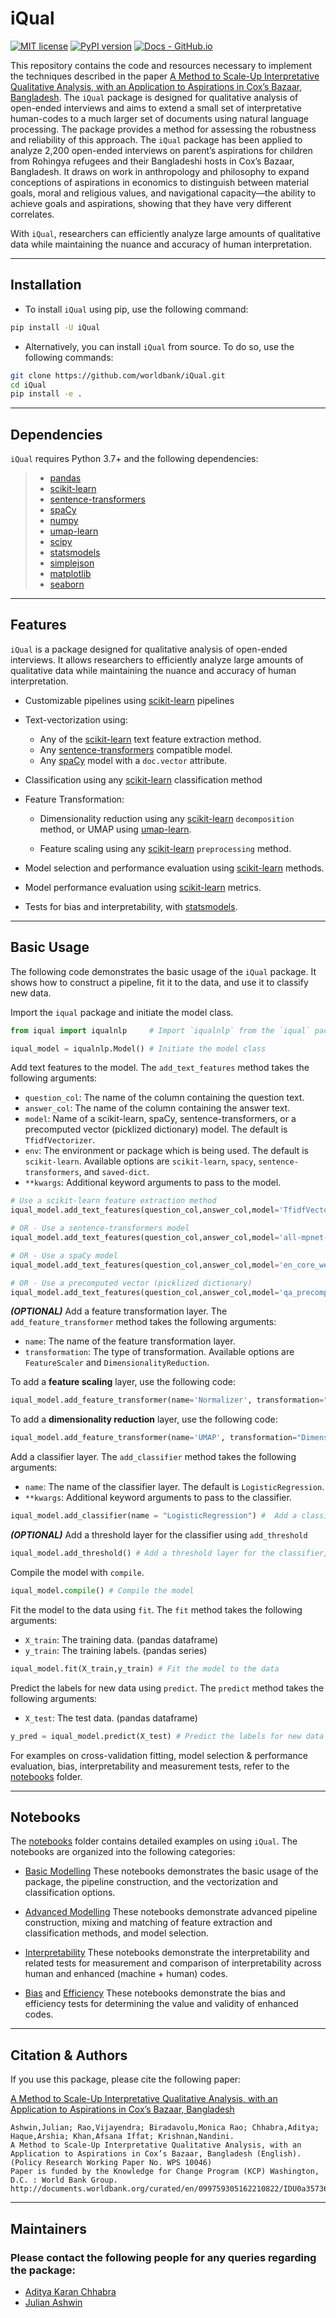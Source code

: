 # iQual

[![MIT license](https://img.shields.io/badge/License-MIT-green.svg)](https://github.com/worldbank/iQual/blob/main/LICENSE.md)
[![PyPI version](https://badge.fury.io/py/iQual.svg?kill_cache=1)](https://badge.fury.io/py/iQual)
[![Docs - GitHub.io](https://img.shields.io/static/v1?logo=github&style=flat&color=blue&label=docs&message=iQual)](https://worldbank.github.io/iQual/)

This repository contains the code and resources necessary to implement the techniques described in the paper [A Method to Scale-Up Interpretative Qualitative Analysis, with an Application to Aspirations in Cox’s Bazaar, Bangladesh](https://documents.worldbank.org/en/publication/documents-reports/documentdetail/099759305162210822/idu0a357362e00b6004c580966006b1c2f2e3996). The `iQual` package is designed for qualitative analysis of open-ended interviews and aims to extend a small set of interpretative human-codes to a much larger set of documents using natural language processing. The package provides a method for assessing the robustness and reliability of this approach. The `iQual` package has been applied to analyze 2,200 open-ended interviews on parent’s aspirations for children from Rohingya refugees and their Bangladeshi hosts in Cox’s Bazaar, Bangladesh. It draws on work in anthropology and philosophy to expand conceptions of aspirations in economics to distinguish between material goals, moral and religious values, and navigational capacity—the ability to achieve goals and aspirations, showing that they have very different correlates. 

With `iQual`, researchers can efficiently analyze large amounts of qualitative data while maintaining the nuance and accuracy of human interpretation.

---

## Installation
- To install `iQual` using pip, use the following command:
```sh
pip install -U iQual
```
- Alternatively, you can install `iQual` from source. To do so, use the following commands:
```sh
git clone https://github.com/worldbank/iQual.git
cd iQual
pip install -e .
```
---

## Dependencies

`iQual` requires Python 3.7+ and the following dependencies:

> - [pandas](https://pandas.pydata.org/) 
> - [scikit-learn](https://scikit-learn.org/stable/)
> - [sentence-transformers](https://sbert.net/)
> - [spaCy](https://spacy.io/)
> - [numpy](https://numpy.org/)
> - [umap-learn](https://umap-learn.readthedocs.io/en/latest/)
> - [scipy](https://www.scipy.org/)
> - [statsmodels](https://www.statsmodels.org/stable/index.html) 
> - [simplejson](https://simplejson.readthedocs.io/en/latest/)
> - [matplotlib](https://matplotlib.org/)
> - [seaborn](https://seaborn.pydata.org/)

---

## Features

`iQual` is a package designed for qualitative analysis of open-ended interviews. It allows researchers to efficiently analyze large amounts of qualitative data while maintaining the nuance and accuracy of human interpretation.

- Customizable pipelines using [scikit-learn](https://scikit-learn.org/stable/modules/classes.html#module-sklearn.pipeline) pipelines

- Text-vectorization using:
    - Any of the [scikit-learn](https://scikit-learn.org/stable/modules/classes.html#module-sklearn.feature_extraction.text) text feature extraction method.
    - Any [sentence-transformers](https://sbert.net/) compatible model.
    - Any [spaCy](https://spacy.io/) model with a `doc.vector` attribute.

- Classification using any [scikit-learn](https://scikit-learn.org/stable/modules/) classification method

- Feature Transformation:
    - Dimensionality reduction using any [scikit-learn](https://scikit-learn.org/stable/modules/) `decomposition` method, or UMAP using [umap-learn](https://umap-learn.readthedocs.io/en/latest/).

    - Feature scaling using any [scikit-learn](https://scikit-learn.org/stable/modules/) `preprocessing` method.
- Model selection and performance evaluation using [scikit-learn](https://scikit-learn.org/stable/modules/classes.html#module-sklearn.model_selection) methods.
- Model performance evaluation using [scikit-learn](https://scikit-learn.org/stable/modules/classes.html#module-sklearn.metrics) metrics.
- Tests for bias and interpretability, with [statsmodels](https://www.statsmodels.org/stable/index.html).

---

## Basic Usage

The following code demonstrates the basic usage of the `iQual` package. It shows how to construct a pipeline, fit it to the data, and use it to classify new data.

Import the `iqual` package and initiate the model class.

```python
from iqual import iqualnlp     # Import `iqualnlp` from the `iqual` package

iqual_model = iqualnlp.Model() # Initiate the model class
```

Add text features to the model. The `add_text_features` method takes the following arguments:
- `question_col`: The name of the column containing the question text.
- `answer_col`: The name of the column containing the answer text.
- `model`: Name of a scikit-learn, spaCy, sentence-transformers, or a precomputed vector (picklized dictionary) model. The default is `TfidfVectorizer`.
- `env`: The environment or package which is being used. The default is `scikit-learn`. Available options are `scikit-learn`, `spacy`, `sentence-transformers`, and `saved-dict`.
- `**kwargs`: Additional keyword arguments to pass to the model.

```python
# Use a scikit-learn feature extraction method
iqual_model.add_text_features(question_col,answer_col,model='TfidfVectorizer',env='scikit-learn') 

# OR - Use a sentence-transformers model
iqual_model.add_text_features(question_col,answer_col,model='all-mpnet-base-v2',env='sentence-transformers') 

# OR - Use a spaCy model
iqual_model.add_text_features(question_col,answer_col,model='en_core_web_lg',env='spacy') 

# OR - Use a precomputed vector (picklized dictionary)
iqual_model.add_text_features(question_col,answer_col,model='qa_precomputed.pkl',env='saved-dict') 
```

***(OPTIONAL)*** Add a feature transformation layer. The `add_feature_transformer` method takes the following arguments:
- `name`: The name of the feature transformation layer.
- `transformation`: The type of transformation. Available options are `FeatureScaler` and `DimensionalityReduction`.

To add a **feature scaling** layer, use the following code:
```python
iqual_model.add_feature_transformer(name='Normalizer', transformation="FeatureScaler") # or any other scikit-learn scaler
```
To add a **dimensionality reduction** layer, use the following code:
```python
iqual_model.add_feature_transformer(name='UMAP', transformation="DimensionalityReduction") # supports UMAP or any other scikit-learn decomposition method
```
Add a classifier layer. The `add_classifier` method takes the following arguments:
- `name`: The name of the classifier layer. The default is `LogisticRegression`. 
- `**kwargs`: Additional keyword arguments to pass to the classifier.

```python
iqual_model.add_classifier(name = "LogisticRegression") #  Add a classifier layer from scikit-learn
```
***(OPTIONAL)*** Add a threshold layer for the classifier using `add_threshold` 
```python
iqual_model.add_threshold() # Add a threshold layer for the classifier, recommended for imbalanced data
```
Compile the model with `compile`.
```python
iqual_model.compile() # Compile the model
```
Fit the model to the data using `fit`. The `fit` method takes the following arguments:
- `X_train`: The training data. (pandas dataframe)
- `y_train`: The training labels. (pandas series)

```python
iqual_model.fit(X_train,y_train) # Fit the model to the data
```

Predict the labels for new data using `predict`. The `predict` method takes the following arguments:
- `X_test`: The test data. (pandas dataframe)

```python
y_pred = iqual_model.predict(X_test) # Predict the labels for new data
```

For examples on cross-validation fitting, model selection & performance evaluation, bias, interpretability and measurement tests, refer to the [notebooks](notebooks) folder.

---

## Notebooks

The [notebooks](notebooks) folder contains detailed examples on using `iQual`. The notebooks are organized into the following categories:

* [Basic Modelling](notebooks/basic)
These notebooks demonstrates the basic usage of the package, the pipeline construction, and the vectorization and classification options.

* [Advanced Modelling](notebooks/advanced) 
These notebooks demonstrate advanced pipeline construction, mixing and matching of feature extraction and classification methods, and model selection.

* [Interpretability](notebooks/interpretability)
These notebooks demonstrate the interpretability and related tests for measurement and comparison of interpretability across human and enhanced (machine + human) codes.

* [Bias](notebooks/bias) and [Efficiency](notebooks/efficiency)
These notebooks demonstrate the bias and efficiency tests for determining the value and validity of enhanced codes.

---

## Citation & Authors
If you use this package, please cite the following paper:

[A Method to Scale-Up Interpretative Qualitative Analysis, with an Application to Aspirations in Cox’s Bazaar, Bangladesh](https://documents.worldbank.org/en/publication/documents-reports/documentdetail/099759305162210822/idu0a357362e00b6004c580966006b1c2f2e3996)

```
Ashwin,Julian; Rao,Vijayendra; Biradavolu,Monica Rao; Chhabra,Aditya; Haque,Arshia; Khan,Afsana Iffat; Krishnan,Nandini.
A Method to Scale-Up Interpretative Qualitative Analysis, with an Application to Aspirations in Cox’s Bazaar, Bangladesh (English). (Policy Research Working Paper No. WPS 10046)
Paper is funded by the Knowledge for Change Program (KCP) Washington, D.C. : World Bank Group.
http://documents.worldbank.org/curated/en/099759305162210822/IDU0a357362e00b6004c580966006b1c2f2e3996
```

---


## Maintainers
### Please contact the following people for any queries regarding the package:

- [Aditya Karan Chhabra](mailto:aditya0chhabra@gmail.com)
- [Julian Ashwin](mailto:julianashwin@googlemail.com)
